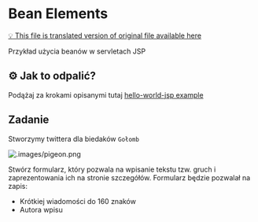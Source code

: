 # Bean Elements

[:bulb: This file is translated version of original file available here](README.md)

Przykład użycia beanów w servletach JSP

## :gear: Jak to odpalić?
Podążaj za krokami opisanymi tutaj [hello-world-jsp example](../00_hello-world-jsp/README.pl.md)

## Zadanie
Stworzymy twittera dla biedaków `Gołomb`

![.images/pigeon.png](.images/pigeon.png)

Stwórz formularz, który pozwala na wpisanie tekstu tzw. gruch i zaprezentowania ich na stronie szczegółów.
Formularz będzie pozwalał na zapis:
- Krótkiej wiadomości do 160 znaków
- Autora wpisu